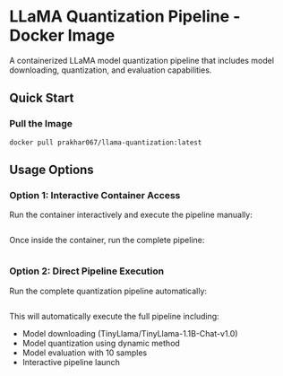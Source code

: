 # LLaMA Quantization Pipeline - Docker Image

A containerized LLaMA model quantization pipeline that includes model downloading, quantization, and evaluation capabilities.

## Quick Start

### Pull the Image

```
docker pull prakhar067/llama-quantization:latest
```

## Usage Options

### Option 1: Interactive Container Access

Run the container interactively and execute the pipeline manually:

```docker run -it --rm --entrypoint /bin/bash prakhar067/llama-quantization:latest
```
Once inside the container, run the complete pipeline:

```./run_pipeline.sh
```
### Option 2: Direct Pipeline Execution

Run the complete quantization pipeline automatically:

```docker run -it --rm prakhar067/llama-quantization:latest
```

This will automatically execute the full pipeline including:
- Model downloading (TinyLlama/TinyLlama-1.1B-Chat-v1.0)
- Model quantization using dynamic method
- Model evaluation with 10 samples
- Interactive pipeline launch